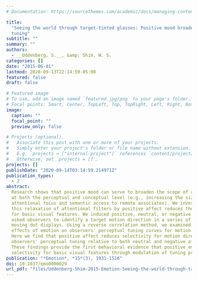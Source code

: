 ```yaml
---
# Documentation: https://sourcethemes.com/academic/docs/managing-content/

title:
  "Seeing the world through target-tinted glasses: Positive mood broadens perceptual
  tuning"
subtitle: ""
summary: ""
authors:
  - __Uddenberg, S.__, &amp; Shim, W. S.
categories: []
date: "2015-06-01"
lastmod: 2020-09-13T22:14:59-05:00
featured: false
draft: false

# Featured image
# To use, add an image named `featured.jpg/png` to your page's folder.
# Focal points: Smart, Center, TopLeft, Top, TopRight, Left, Right, BottomLeft, Bottom, BottomRight.
image:
  caption: ""
  focal_point: ""
  preview_only: false

# Projects (optional).
#   Associate this post with one or more of your projects.
#   Simply enter your project's folder or file name without extension.
#   E.g. `projects = ["internal-project"]` references `content/project/deep-learning/index.md`.
#   Otherwise, set `projects = []`.
projects: []
publishDate: "2020-09-14T03:14:59.214971Z"
publication_types:
  - 2
abstract:
  Research shows that positive mood can serve to broaden the scope of attention
  at both the perceptual and conceptual level (e.g., increasing the size of spatial
  attentional focus and semantic access to remote associates). We investigated whether
  this relaxation of attentional filters by positive affect reduces their selectivity
  for basic visual features. We induced positive, neutral, or negative affect and
  asked observers to identify a target motion direction in a series of rapid random
  moving dot displays. Using a reverse correlation method, we examined the differential
  effects of emotion on observers' perceptual tuning curves for motion direction.
  Here we find that positive affect reduces selectivity for motion direction by broadening
  observers' perceptual tuning relative to both neutral and negative affect conditions.
  These findings provide the first behavioral evidence that positive emotion influences
  selectivity for basic visual features through modulation of tuning properties.
publication: "*Emotion*, *15*(3), 1931-1516"
doi: 10.1037/emo0000029
url_pdf: "files/Uddenberg-Shim-2015-Emotion-Seeing-the-world-through-target-tinted-glasses.pdf"
---
```

